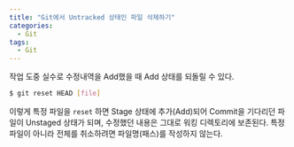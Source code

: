 ```yaml
---
title: "Git에서 Untracked 상태인 파일 삭제하기"
categories:
  - Git
tags:
  - Git
---
```


작업 도중 실수로 수정내역을 Add했을 때 Add 상태를 되돌릴 수 있다. 

```bash
$ git reset HEAD [file]
```

이렇게 특정 파일을 `reset` 하면 Stage 상태에 추가(Add)되어 Commit을 기다리던 파일이 Unstaged 상태가 되며, 수정했던 내용은 그대로 워킹 디렉토리에 보존된다.
특정 파일이 아니라 전체를 취소하려면 파일명(패스)를 작성하지 않는다.
